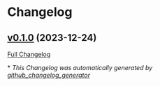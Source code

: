 # Changelog

## [v0.1.0](https://github.com/buluma/ansible-role-bamboo/tree/v0.1.0) (2023-12-24)

[Full Changelog](https://github.com/buluma/ansible-role-bamboo/compare/70c0d216be007448dbf95044adbfbe92f81a62f0...v0.1.0)



\* *This Changelog was automatically generated by [github_changelog_generator](https://github.com/github-changelog-generator/github-changelog-generator)*

